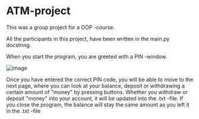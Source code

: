 # ATM-project

This was a group project for a OOP -course.

All the participants in this project, have been written in the main.py docstring.

When you start the program, you are greeted with a PIN -window. 


![image](https://user-images.githubusercontent.com/72279374/116142940-298fa980-a6e3-11eb-9962-3324902699f3.png)


Once you have entered the correct PIN code, you will be able to move to the next page, where you can look at your balance, deposit or withdrawing a certain amount of "money" by pressing buttons. 
Whether you withdraw or deposit "money" into your account, it will be updated into the .txt -file. If you close the program, the balance will stay the same amount as you left it in the .txt -file
